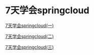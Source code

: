 # 7天学会springcloud


[7天学会springcloud(一)](http://www.huguiqi.com/2018/04/06/7%E5%A4%A9%E5%AD%A6%E4%BC%9A%E4%BD%BF%E7%94%A8springcloud/)

[7天学会springcloud(二)](http://www.huguiqi.com/2018/04/30/7%E5%A4%A9%E5%AD%A6%E4%BC%9A%E4%BD%BF%E7%94%A8springcloud-%E4%BA%8C/)

[7天学会springcloud(三)](http://www.huguiqi.com/2018/04/30/7%E5%A4%A9%E5%AD%A6%E4%BC%9A%E4%BD%BF%E7%94%A8springcloud-%E4%BA%8C/)

